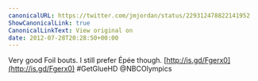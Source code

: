 ```yaml
---
canonicalURL: https://twitter.com/jmjordan/status/229312478822141952
ShowCanonicalLink: true
CanonicalLinkText: View original on
date: 2012-07-28T20:28:50+00:00
---
```

Very good Foil bouts. I still prefer Épée though. [http://is.gd/Fgerx0](http://is.gd/Fgerx0) #GetGlueHD @NBCOlympics